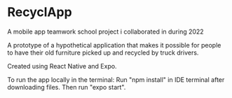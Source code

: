 # RecyclApp
A mobile app teamwork school project i collaborated in during 2022

A prototype of a hypothetical application that makes it possible for people to have their old furniture picked up and recycled by truck drivers. 

Created using React Native and Expo.

To run the app locally in the terminal:
Run "npm install" in IDE terminal after downloading files. Then run "expo start".
